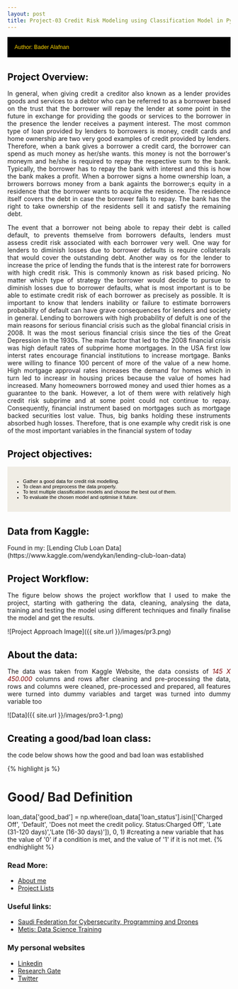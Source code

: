 ```yaml
---
layout: post
title: Project-03 Credit Risk Modeling using Classification Model in Python
---
```


<style>
img {
  display: block;
  max-width: 100%;
  margin: 0 0 1rem;
  border-radius: 5px;
  margin-left: auto;
   margin-right: auto
}

</style>

<div style="margin-bottom: 1rem;   padding: 1rem;   color: #FFD700;   background-color: #000000; font-family: Arial, Helvetica, sans-serif; font-size:0.9em;">
Author: Bader Alafnan
</div>

<h1 style="font-size:1.5em; color:#000000; margin-top: 2rem; margin-bottom: 1rem;">Project Overview:</h1>

<p style="text-align: justify; text-justify: inter-word;"> In general, when giving credit a creditor also known as a lender provides goods and services to a debtor who can be referred to as a borrower based on the trust that the borrower will repay the lender at some point in the future in exchange for providing the goods or services to the borrower in the presence the lender receives a payment interest. The most common type of loan provided by lenders to borrowers is money, credit cards and home ownership are two very good examples of credit provided by lenders. Therefore, when a bank gives a borrower a credit card, the borrower can spend as much money as her/she wants. this money is not the borrower's moneym and he/she is required to repay the respective sum to the bank. Typically, the borrower has to repay the bank with interest and this is how the bank makes a profit. When a borrower signs a home ownership loan, a brrowers borrows money from a bank againts the borrower;s equity in a residence that the borrower wants to acquire the residence. The residence itself covers the debt in case the borrower fails to repay. The bank has the right to take ownership of the residents sell it and satisfy the remaining debt.</p>

<p style="text-align: justify; text-justify: inter-word;"> The event that a borrower not being abole to repay their debt is called default, to prevents themselve from borrowers defaults, lenders must assess credit risk associated with each borrower very well. One way for lenders to diminish losses due to borrower defaults is require collaterals that would cover the outstanding debt. Another way os for the lender to increase the price of lending the funds that is the interest rate for borrowers with high credit risk. This is commonly known as risk based pricing. No matter which type of strategy the borrower would decide to pursue to diminish losses due to borrower defaults, what is most important is to be able to estimate credit risk of each borrower as precisely as possible. It is important to know that lenders inability or failure to estimate borrowers probability of default can have grave consequences for lenders and society in general. Lending to borrowers with high probability of defult is one of the main reasons for serious financial crisis such as the global financial crisis in 2008. It was the most serious financial crisis since the ties of the Great Depression in the 1930s. The main factor that led to the 2008 financial crisis was high default rates of subprime home mortgages. In the USA first low interst rates encourage financial institutions to increase mortgage. Banks were willing to finance 100 percent of more of the value of a new home. High mortgage approval rates increases the demand for homes which in turn led to increasr in housing prices because the value of homes had increased. Many homeowners borrowed money and used thier homes as a guarantee to the bank. However, a lot of them were with relatively high credit risk subprime and at some point could not continue to repay. Consequently, financial instrument based on mortgages such as mortgage backed securities lost value. Thus, big banks holding these instruments absorbed hugh losses. Therefore, that is one example why credit risk is one of the most important variables in the financial system of today </p>

<h1 style="font-size:1.5em; color:#000000; margin-top: 2rem; margin-bottom: 1rem;">Project objectives:</h1>

<div style="margin-bottom: 1.2rem; padding: 1rem;   color: #000000;   background-color: #F0EDE5; font-family: Arial, Helvetica, sans-serif; font-size:0.8em; text-align: left;" >
  <ul>
  <li> Gather a good data for credit risk modelling.</li>
    <li>To clean and preprocess the data properly.</li>
    <li>To test multiple classification models and choose the best out of them.</li> 
  <li>To evaluate the chosen model and optimise it future.</li>
   </ul></div>


<h1 style="font-size:1.5em; color:#000000; margin-top: 2rem; margin-bottom: 1rem;"> Data from Kaggle:</h1>
Found in my: [Lending Club Loan Data](https://www.kaggle.com/wendykan/lending-club-loan-data)


<h1 style="font-size:1.5em; color:#000000; margin-top: 2rem; margin-bottom: 1rem;">Project Workflow:</h1>
<p style="text-align: justify; text-justify: inter-word;"> The figure below shows the project workflow that I used to make the project, starting with gathering the data, cleaning, analysing the data, training and testing the model using different techniques and finally finalise the model and get the results. </p>
![Project Approach Image]({{ site.url }}/images/pr3.png)

<h1 style="font-size:1.5em; color:#000000; margin-top: 2rem; margin-bottom: 1rem;">About the data:</h1>
<p style="text-align: justify; text-justify: inter-word;"> The data was taken from Kaggle Website, the data consists of <i style="color:Maroon;">145 X 450.000</i> columns and rows after cleaning and pre-processing the data, rows and columns were cleaned, pre-processed and prepared, all features were turned into dummy variables and target was turned into dummy variable too</p>
![Data]({{ site.url }}/images/pro3-1.png)


<h1 style="font-size:1.5em; color:#000000; margin-top: 2rem; margin-bottom: 1rem;">Creating a good/bad loan class:</h1>
<p style="text-align: justify; text-justify: inter-word;"> the code below shows how the good and bad loan was established</p>

{% highlight js %}
# Good/ Bad Definition
loan_data['good_bad'] = np.where(loan_data['loan_status'].isin(['Charged Off', 'Default',
                                                       'Does not meet the credit policy. Status:Charged Off',
                                                       'Late (31-120 days)','Late (16-30 days)']), 0, 1)
#creating a new variable that has the value of '0' if a condition is met, and the value of '1' if it is not met.
{% endhighlight %}



### Read More:
* [About me](https://alafnan.github.io/about%20me/)
* [Project Lists](https://alafnan.github.io/archive/)

### Useful links:

* [Saudi Federation for Cybersecurity, Programming and Drones](https://safcsp.org.sa/en.html)
* [Metis: Data Science Training](https://www.thisismetis.com/)


### My personal websites  

* [Linkedin](https://www.linkedin.com/in/bader-alafnan-353480122/)
* [Research Gate](https://www.researchgate.net/profile/Bader_Alafnan)
* [Twitter](https://twitter.com/BaderAlafnan1)



[^fn-sample_footnote]: Handy! Now click the return link to go back.
